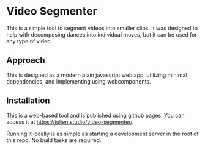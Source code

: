 # Video Segmenter

This is a simple tool to segment videos into smaller clips. It was designed to
help with decomposing dances into individual moves, but it can be used for any
type of video.

## Approach

This is designed as a modern plain javascript web app, utilizing minimal dependencies,
and implementing using webcomponents.

## Installation

This is a web-based tool and is published using github pages. You can access it
at <https://julien.studio/video-segmenter/>.

Running it locally is as simple as starting a development server in the root of
this repo. No build tasks are required.
